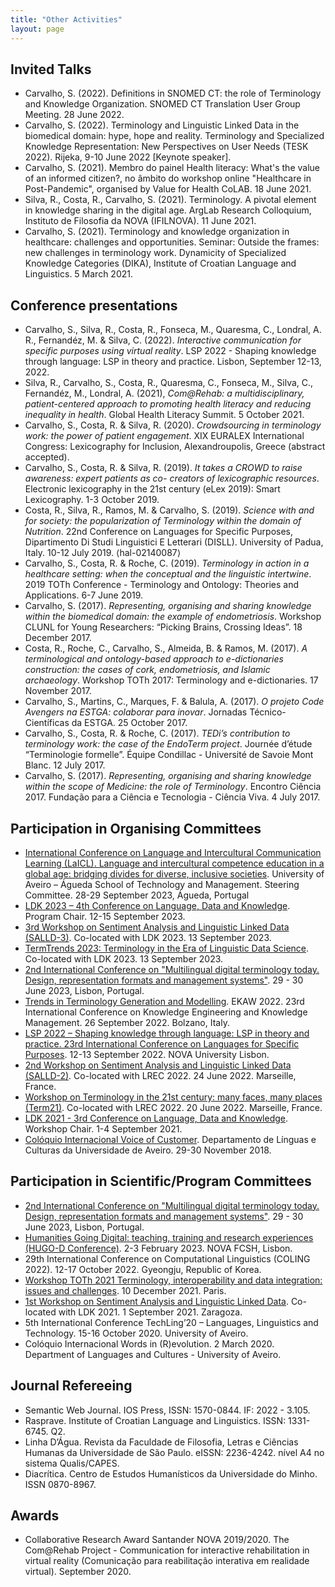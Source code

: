 ```yaml
---
title: "Other Activities"
layout: page
---
```

## Invited Talks
- Carvalho, S. (2022). Definitions in SNOMED CT: the role of Terminology and Knowledge Organization. SNOMED CT Translation User Group Meeting. 28 June 2022.
- Carvalho, S. (2022). Terminology and Linguistic Linked Data in the biomedical domain: hype, hope and reality. Terminology and Specialized Knowledge Representation: New Perspectives on User Needs (TESK 2022). Rijeka, 9-10 June 2022 [Keynote speaker].
- Carvalho, S. (2021). Membro do painel Health literacy: What's the value of an informed citizen?, no âmbito do workshop online "Healthcare in Post-Pandemic", organised by Value for Health CoLAB. 18 June 2021.
- Silva, R., Costa, R., Carvalho, S. (2021). Terminology. A pivotal element in knowledge sharing in the digital age. ArgLab Research Colloquium, Instituto de Filosofia da NOVA (IFILNOVA). 11 June 2021.
- Carvalho, S. (2021). Terminology and knowledge organization in healthcare: challenges and opportunities. Seminar: Outside the frames: new challenges in terminology work. Dynamicity of Specialized Knowledge Categories (DIKA), Institute of Croatian Language and Linguistics. 5 March 2021.

## Conference presentations
- Carvalho, S., Silva, R., Costa, R., Fonseca, M., Quaresma, C., Londral, A. R., Fernandéz, M. & Silva, C. (2022). *Interactive communication for specific purposes using virtual reality*. LSP 2022 - Shaping knowledge through language: LSP in theory and practice. Lisbon, September 12-13, 2022.
- Silva, R., Carvalho, S., Costa, R., Quaresma, C., Fonseca, M., Silva, C., Fernandéz, M., Londral, A. (2021), *Com@Rehab: a multidisciplinary, patient-centered approach to promoting health literacy and reducing inequality in health*. Global Health Literacy Summit. 5 October 2021.
- Carvalho, S., Costa, R. & Silva, R. (2020). *Crowdsourcing in terminology work: the power of patient engagement*. XIX EURALEX International Congress: Lexicography for Inclusion, Alexandroupolis, Greece (abstract accepted).
- Carvalho, S., Costa, R. & Silva, R. (2019). *It takes a CROWD to raise awareness: expert patients as co- creators of lexicographic resources*. Electronic lexicography in the 21st century (eLex 2019): Smart Lexicography. 1-3 October 2019.
- Costa, R., Silva, R., Ramos, M. & Carvalho, S. (2019). *Science with and for society: the popularization of Terminology within the domain of Nutrition*. 22nd Conference on Languages for Specific Purposes, Dipartimento Di Studi Linguistici E Letterari (DISLL). University of Padua, Italy. 10-12 July 2019. ⟨hal-02140087⟩
- Carvalho, S., Costa, R. & Roche, C. (2019). *Terminology in action in a healthcare setting: when the conceptual and the linguistic intertwine*. 2019 TOTh Conference - Terminology and Ontology: Theories and Applications. 6-7 June 2019.
- Carvalho, S. (2017). *Representing, organising and sharing knowledge within the biomedical domain: the example of endometriosis*. Workshop CLUNL for Young Researchers: “Picking Brains, Crossing Ideas”. 18 December 2017.
- Costa, R., Roche, C., Carvalho, S., Almeida, B. & Ramos, M. (2017). *A terminological and ontology-based approach to e-dictionaries construction: the cases of cork, endometriosis, and Islamic archaeology*. Workshop TOTh 2017: Terminology and e-dictionaries. 17 November 2017.
- Carvalho, S., Martins, C., Marques, F. & Balula, A. (2017). *O projeto Code Avengers na ESTGA: colaborar para inovar*. Jornadas Técnico-Científicas da ESTGA. 25 October 2017.
- Carvalho, S., Costa, R. & Roche, C. (2017). *TEDi’s contribution to terminology work: the case of the EndoTerm project*. Journée d’étude “Terminologie formelle”. Équipe Condillac - Université de Savoie Mont Blanc. 12 July 2017.
- Carvalho, S. (2017). *Representing, organising and sharing knowledge within the scope of Medicine: the role of Terminology*. Encontro Ciência 2017. Fundação para a Ciência e Tecnologia - Ciência Viva. 4 July 2017.

## Participation in Organising Committees
- [International Conference on Language and Intercultural Communication Learning (LaICL). Language and intercultural competence education in a global age: bridging divides for diverse, inclusive societies](https://laicl.web.ua.pt/). University of Aveiro – Águeda School of Technology and Management. Steering Committee. 28-29 September 2023, Águeda, Portugal
- [LDK 2023 – 4th Conference on Language, Data and Knowledge](http://2023.ldk-conf.org). Program Chair. 12-15 September 2023.
- [3rd Workshop on Sentiment Analysis and Linguistic Linked Data (SALLD-3)](https://www.salld.org/salld-3/). Co-located with LDK 2023. 13 September 2023.
- [TermTrends 2023: Terminology in the Era of Linguistic Data Science](https://termtrends.linkeddata.es/).  Co-located with LDK 2023. 13 September 2023.
- [2nd International Conference on "Multilingual digital terminology today. Design, representation formats and management systems"](http://mdtt2023.dei.unipd.it/en/). 29 - 30 June 2023, Lisbon, Portugal. 
- [Trends in Terminology Generation and Modelling](https://termtrends.linkeddata.es/). EKAW 2022. 23rd International Conference on Knowledge Engineering and Knowledge Management. 26 September 2022. Bolzano, Italy.
- [LSP 2022 – Shaping knowledge through language: LSP in theory and practice. 23rd International Conference on Languages for Specific Purposes](https://lsp.fcsh.unl.pt/en/welcome/). 12-13 September 2022. NOVA University Lisbon.
- [2nd Workshop on Sentiment Analysis and Linguistic Linked Data (SALLD-2)](https://www.salld.org/salld-2/). Co-located with LREC 2022. 24 June 2022. Marseille, France.
- [Workshop on Terminology in the 21st century: many faces, many places (Term21)](https://term21-lrec2022.fcsh.unl.pt/). Co-located with LREC 2022. 20 June 2022. Marseille, France.
- [LDK 2021 - 3rd Conference on Language, Data and Knowledge](http://2021.ldk-conf.org/organizers). Workshop Chair. 1-4 September 2021.
- [Colóquio Internacional Voice of Customer](http://jorcomtec.web.ua.pt/). Departamento de Línguas e Culturas da Universidade de Aveiro. 29-30 November 2018.

## Participation in Scientific/Program Committees
- [2nd International Conference on "Multilingual digital terminology today. Design, representation formats and management systems"](http://mdtt2023.dei.unipd.it/en/). 29 - 30 June 2023, Lisbon, Portugal. 
- [Humanities Going Digital: teaching, training and research experiences (HUGO-D Conference)](https://hugod.fcsh.unl.pt/committees/). 2-3 February 2023. NOVA FCSH, Lisbon.
- 29th International Conference on Computational Linguistics (COLING 2022). 12-17 October 2022. Gyeongju, Republic of Korea.
- [Workshop TOTh 2021 Terminology, interoperability and data integration: issues and challenges](http://toth.condillac.org/workshop-2021-en). 10 December 2021. Paris.
- [1st Workshop on Sentiment Analysis and Linguistic Linked Data](https://www.salld.org/). Co-located with LDK 2021. 1 September 2021. Zaragoza.
- 5th International Conference TechLing’20 – Languages, Linguistics and Technology. 15-16 October 2020. University of Aveiro.
- Colóquio Internacional Words in (R)evolution. 2 March 2020. Department of Languages and Cultures - University of Aveiro.

## Journal Refereeing
- Semantic Web Journal. IOS Press, ISSN: 1570-0844. IF: 2022 - 3.105.
- Rasprave. Institute of Croatian Language and Linguistics. ISSN: 1331-6745. Q2.
- Linha D’Água. Revista da Faculdade de Filosofia, Letras e Ciências Humanas da Universidade de São Paulo. eISSN: 2236-4242. nível A4 no sistema Qualis/CAPES.
- Diacrítica. Centro de Estudos Humanísticos da Universidade do Minho. ISSN 0870-8967.

## Awards
- Collaborative Research Award Santander NOVA 2019/2020. The Com@Rehab Project - Communication for interactive rehabilitation in virtual reality (Comunicação para reabilitação interativa em realidade virtual). September 2020.
